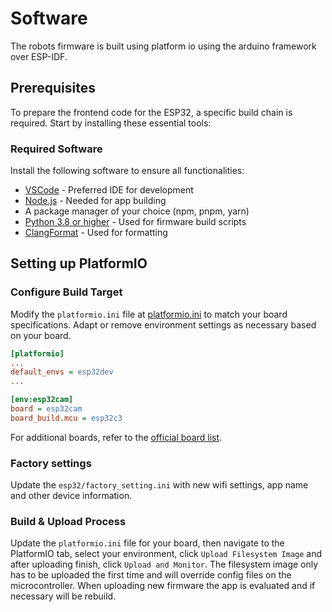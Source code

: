 # Software

The robots firmware is built using platform io using the arduino framework over ESP-IDF.

## Prerequisites

To prepare the frontend code for the ESP32, a specific build chain is required. Start by installing these essential tools:

### Required Software

Install the following software to ensure all functionalities:

- [VSCode](https://code.visualstudio.com/) - Preferred IDE for development
- [Node.js](https://nodejs.org) - Needed for app building
- A package manager of your choice (npm, pnpm, yarn)
- [Python 3.8 or higher](https://www.python.org/downloads/) - Used for firmware build scripts
- [ClangFormat](https://releases.llvm.org/download.html) - Used for formatting

<!-- ### Project Structure

Understand the project organization through these key directories:

- [docs/](https://github.com/runeharlyk/SpotMicroESP32-Leika/tree/master/docs)  - Contains all documentation
- [app/](https://github.com/runeharlyk/SpotMicroESP32-Leika/tree/master/app) - SvelteKit-based frontend
- [esp32](https://github.com/runeharlyk/SpotMicroESP32-Leika/tree/master/esp32) - Firmware for the robot -->

## Setting up PlatformIO

### Configure Build Target

Modify the `platformio.ini` file at [platformio.ini](https://github.com/runeharlyk/SpotMicroESP32-Leika/tree/master/esp32/platformio.ini) to match your board specifications. Adapt or remove environment settings as necessary based on your board.

```ini
[platformio]
...
default_envs = esp32dev
...

[env:esp32cam]
board = esp32cam
board_build.mcu = esp32c3
```

For additional boards, refer to the [official board list](https://docs.platformio.org/en/latest/boards/index.html#espressif-32).

### Factory settings

Update the `esp32/factory_setting.ini` with new wifi settings, app name and other device information.

### Build & Upload Process

Update the `platformio.ini` file for your board, then navigate to the PlatformIO tab, select your environment, click `Upload Filesystem Image` and after uploading finish, click `Upload and Monitor`. The filesystem image only has to be uploaded the first time and will override config files on the microcontroller.
When uploading new firmware the app is evaluated and if necessary will be rebuild.
